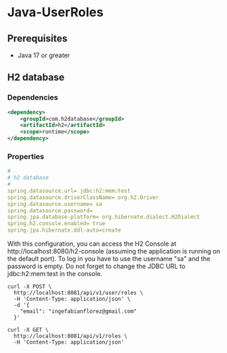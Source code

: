 # Java-UserRoles

## Prerequisites
- Java 17 or greater

## H2 database

### Dependencies

```xml
<dependency>
    <groupId>com.h2database</groupId>
    <artifactId>h2</artifactId>
    <scope>runtime</scope>
</dependency>
```

### Properties
```yaml
#
# h2 database
#
spring.datasource.url= jdbc:h2:mem:test
spring.datasource.driverClassName= org.h2.Driver
spring.datasource.username= sa
spring.datasource.password=
spring.jpa.database-platform= org.hibernate.dialect.H2Dialect
spring.h2.console.enabled= true
spring.jpa.hibernate.ddl-auto=create
```

With this configuration, you can access the H2 Console at http://localhost:8080/h2-console (assuming the application is running on the default port).
To log in you have to use the username "sa" and the password is empty.
Do not forget to change the JDBC URL to jdbc:h2:mem:test in the console.

```curl
curl -X POST \
  http://localhost:8081/api/v1/user/roles \
  -H 'Content-Type: application/json' \
  -d '{
    "email": "ingefabianflorez@gmail.com"
  }'

```

```curl
curl -X GET \
  http://localhost:8081/api/v1/roles \
  -H 'Content-Type: application/json'
```